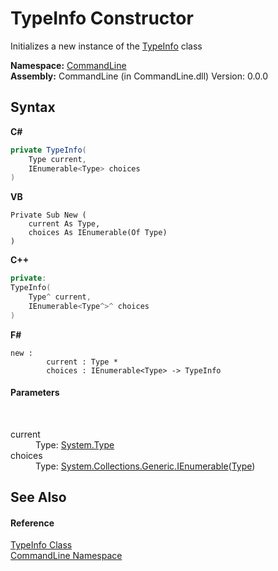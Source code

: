 # TypeInfo Constructor 
 

Initializes a new instance of the <a href="T_CommandLine_TypeInfo">TypeInfo</a> class

**Namespace:**&nbsp;<a href="N_CommandLine">CommandLine</a><br />**Assembly:**&nbsp;CommandLine (in CommandLine.dll) Version: 0.0.0

## Syntax

**C#**<br />
``` C#
private TypeInfo(
	Type current,
	IEnumerable<Type> choices
)
```

**VB**<br />
``` VB
Private Sub New ( 
	current As Type,
	choices As IEnumerable(Of Type)
)
```

**C++**<br />
``` C++
private:
TypeInfo(
	Type^ current, 
	IEnumerable<Type^>^ choices
)
```

**F#**<br />
``` F#
new : 
        current : Type * 
        choices : IEnumerable<Type> -> TypeInfo
```


#### Parameters
&nbsp;<dl><dt>current</dt><dd>Type: <a href="https://docs.microsoft.com/dotnet/api/system.type" target="_blank">System.Type</a><br /></dd><dt>choices</dt><dd>Type: <a href="https://docs.microsoft.com/dotnet/api/system.collections.generic.ienumerable-1" target="_blank">System.Collections.Generic.IEnumerable</a>(<a href="https://docs.microsoft.com/dotnet/api/system.type" target="_blank">Type</a>)<br /></dd></dl>

## See Also


#### Reference
<a href="T_CommandLine_TypeInfo">TypeInfo Class</a><br /><a href="N_CommandLine">CommandLine Namespace</a><br />